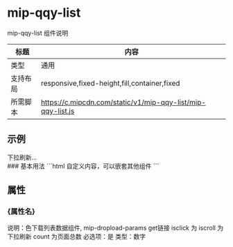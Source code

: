 # mip-qqy-list

mip-qqy-list 组件说明

标题|内容
----|----
类型|通用
支持布局|responsive,fixed-height,fill,container,fixed
所需脚本|https://c.mipcdn.com/static/v1/mip-qqy-list/mip-qqy-list.js

## 示例
<mip-qqy-list mip-dropload-params="{'url':'url?classid=150&tempid=1&line=30&orderby=', 'isclick':'iscroll', 'count':'2'}">
<ul id="applist"></ul>
<div class="appmore" id="more"><span class="pullDownIcon"></span><span class="pullDownLabel">下拉刷新...</span></div>
</mip-qqy-list>
### 基本用法
```html
<mip-qqy-list>
    自定义内容，可以嵌套其他组件
</mip-qqy-list>
```

## 属性

### {属性名}

说明：色下载列表数据组件, mip-dropload-params get链接 isclick 为 iscroll 为下拉刷新 count 为页面总数 
必选项：是
类型：数字

